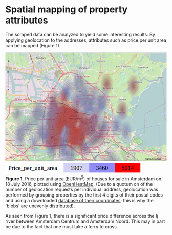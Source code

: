 # Spatial mapping of property attributes
The scraped data can be analyzed to yield some interesting results. By applying geolocation to the addresses, attributes such as price per unit area can be mapped (Figure 1).

![Heat map of property price per unit area](/Results/Images/OpenHeatMap_map_only.png)
![Legend](/Results/Images/OpenHeatMap_legend_only.png)  
**Figure 1.** Price per unit area (EUR/m<sup>2</sup>) of houses for sale in Amsterdam on 18 July 2016, plotted using [OpenHeatMap](www.openheatmap.com). (Due to a quotum on of the number of geolocation requests per individual address, geolocation was performed by grouping properties by the first 4 digits of their postal codes and using a downloaded [database of their coordinates](https://github.com/bobdenotter/4pp); this is why the 'blobs' are  unevenly distributed). 

As seen from Figure 1, there is a significant price difference across the Ij river between Amsterdam Centrum and Amsterdam Noord. This may in part be due to the fact that one must take a ferry to cross.
